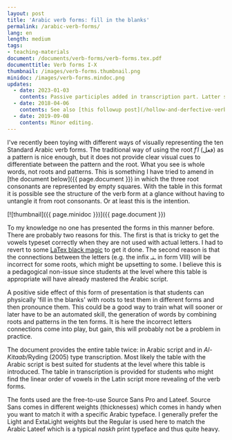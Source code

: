 ```yaml
---
layout: post
title: 'Arabic verb forms: fill in the blanks'
permalink: /arabic-verb-forms/
lang: en
length: medium
tags: 
- teaching-materials
document: /documents/verb-forms/verb-forms.tex.pdf
documenttitle: Verb forms I-X
thumbnail: /images/verb-forms.thumbnail.png
minidoc: /images/verb-forms.mindoc.png
updates:
  - date: 2023-01-03
    contents: Passive participles added in transcription part. Latter spacing adjusted.
  - date: 2018-04-06
    contents: See also [this followup post](/hollow-and-derfective-verbs/) for corresponding tables for hollow and defective verbs.
  - date: 2019-09-08
    contents: Minor editing.
---
```


I've recently been toying with different ways of visually representing the ten Standard Arabic verb forms. The traditional way of using the root *fʿl* (فعل) as a pattern is nice enough, but it does not provide clear visual cues to differentiate between the pattern and the root. What you see is whole words, not roots and patterns. This is something I have tried to amend in [the document below]({{ page.document }}) in which the three root consonants are represented by empty squares. With the table in this format it is possible see the structure of the verb form at a glance without having to untangle it from root consonants. Or at least this is the intention. 


[![thumbnail]({{ page.minidoc }})]({{ page.document }})

To my knowledge no one has presented the forms in this manner before. There are probably two reasons for this. The first is that is tricky to get the vowels typeset correctly when they are not used with actual letters. I had to revert to some [LaTex black magic](/documents/verb-forms/verb-forms.tex) to get it done. The second reason is that the connections between the letters (e.g. the infix ـتـ in form VIII) will be incorrect for some roots, which might be upsetting to some. I believe this is a pedagogical non-issue since students at the level where this table is appropriate will have already mastered the Arabic script. 

A positive side effect of this form of presentation is that students can physically 'fill in the blanks' with roots to test them in different forms and then pronounce them. This could be a good way to train what will sooner or later have to be an automated skill, the generation of words by combining roots and patterns in the ten forms. It is here the incorrect letters connections come into play, but gain, this will probably not be a problem in practice.

The document provides the entire table twice: in Arabic script and in *Al-Kitaab*/Ryding (2005) type transcription. Most likely the table with the Arabic script is best suited for students at the level where this table is introduced. The table in transcription is provided for students who might find the linear order of vowels in the Latin script more revealing of the verb forms. 

The fonts used are the free-to-use Source Sans Pro and Lateef. Source Sans comes in different weights (thicknesses) which comes in handy when you want to match it with a specific Arabic typeface. I generally prefer the Light and ExtaLight weights but the Regular is used here to match the Arabic Lateef which is a typical *naskh* print typeface and thus quite heavy.








